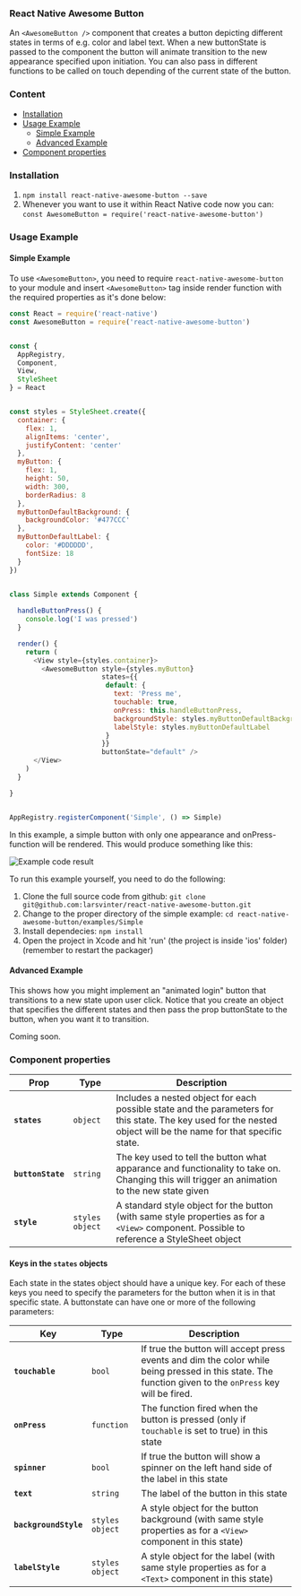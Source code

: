 ### React Native Awesome Button
An `<AwesomeButton />` component that creates a button depicting different states in terms of e.g. color and label text. When a new buttonState is passed to the component the button will animate transition to the new appearance specified upon initiation. You can also pass in different functions to be called on touch depending of the current state of the button.

### Content
- [Installation](#installation)
- [Usage Example](#usage-example)
  - [Simple Example](#simple-example)
  - [Advanced Example](#advanced-example)
- [Component properties](#component-properties)

### Installation
1. `npm install react-native-awesome-button --save`
2. Whenever you want to use it within React Native code now you can: `const AwesomeButton = require('react-native-awesome-button')`

### Usage Example

#### Simple Example

To use `<AwesomeButton>`, you need to require `react-native-awesome-button` to your module and insert `<AwesomeButton>` tag inside render function with the required properties as it's done below:
```javascript
const React = require('react-native')
const AwesomeButton = require('react-native-awesome-button')


const {
  AppRegistry,
  Component,
  View,
  StyleSheet
} = React


const styles = StyleSheet.create({
  container: {
    flex: 1,
    alignItems: 'center',
    justifyContent: 'center'
  },
  myButton: {
    flex: 1,
    height: 50,
    width: 300,
    borderRadius: 8
  },
  myButtonDefaultBackground: {
    backgroundColor: '#477CCC'
  },
  myButtonDefaultLabel: {
    color: '#DDDDDD',
    fontSize: 18
  }
})


class Simple extends Component {
  
  handleButtonPress() {
    console.log('I was pressed')
  }

  render() {
    return (
      <View style={styles.container}>
        <AwesomeButton style={styles.myButton}
                       states={{
                        default: {
                          text: 'Press me',
                          touchable: true,
                          onPress: this.handleButtonPress,
                          backgroundStyle: styles.myButtonDefaultBackground,
                          labelStyle: styles.myButtonDefaultLabel
                        }
                       }}
                       buttonState="default" />
      </View>
    )
  }

}


AppRegistry.registerComponent('Simple', () => Simple)
```

In this example, a simple button with only one appearance and onPress-function will be rendered. This would produce something like this:

![Example code result](https://raw.githubusercontent.com/larsvinter/react-native-awesome-button/docs/Simple%20Example.png)

To run this example yourself, you need to do the following:

1. Clone the full source code from github: `git clone git@github.com:larsvinter/react-native-awesome-button.git`
2. Change to the proper directory of the simple example: `cd react-native-awesome-button/examples/Simple`
3. Install dependecies: `npm install`
4. Open the project in Xcode and hit 'run' (the project is inside 'ios' folder) (remember to restart the packager)

#### Advanced Example

This shows how you might implement an "animated login" button that transitions to a new state upon user click. Notice that you create an object that specifies the different states and then pass the prop buttonState to the button, when you want it to transition.

Coming soon.


### Component properties

| Prop | Type | Description |
|---|---|---|
|**`states`**|`object`|Includes a nested object for each possible state and the parameters for this state. The key used for the nested object will be the name for that specific state.|
|**`buttonState`**|`string`|The key used to tell the button what apparance and functionality to take on. Changing this will trigger an animation to the new state given|
|**`style`**|`styles object`|A standard style object for the button (with same style properties as for a `<View>` component. Possible to reference a StyleSheet object|

#### Keys in the `states` objects

Each state in the states object should have a unique key. For each of these keys you need to specify the parameters for the button when it is in that specific state. A buttonstate can have one or more of the following parameters:

| Key | Type | Description |
|---|---|---|
|**`touchable`**|`bool`|If true the button will accept press events and dim the color while being pressed in this state. The function given to the `onPress` key will be fired.|
|**`onPress`**|`function`|The function fired when the button is pressed (only if `touchable` is set to true) in this state|
|**`spinner`**|`bool`|If true the button will show a spinner on the left hand side of the label in this state|
|**`text`**|`string`|The label of the button in this state|
|**`backgroundStyle`**|`styles object`|A style object for the button background (with same style properties as for a `<View>` component in this state)|
|**`labelStyle`**|`styles object`|A style object for the label (with same style properties as for a `<Text>` component in this state)|
